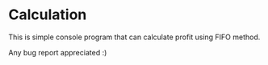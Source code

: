 # Calculation
This is simple console program that can calculate profit using FIFO method.

Any bug report appreciated :)
